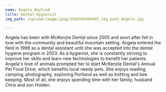 ```yaml
---
name: Angela Beylund
title: Dental Hygienist
img_path: /upload/image/jpeg/1564505484045_img_path_Angela.jpg

---
```



Angela  has  been  with  McKenzie  Dental  since  2005  and  soon  after  fell  in  love  with  the  community  and  beautiful  mountain  setting.  Angela  entered  the  field  in  1996  as  a  dental  assistant  until  she  was  accepted  into  the  dental  hygiene  program  in  2003.  As  a  hygienist,  she  is  constantly  striving  to  improve  her  skills  and  learn  new  technologies  to  benefit  her  patients.  Angela's  love  of  animals  prompted  her  to  start  McKenzie  Dental's  Annual  Pet  Food  Drive,  which  benefits  local  needy  pets.  She  enjoys  reading,  camping,  photography,  exploring  Portland  as  well  as  knitting  and  bee  keeping.  Most  of  all,  she  enjoys  spending  time  with  her  family,  husband  Chris  and  son  Holden.


